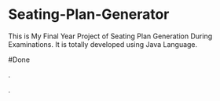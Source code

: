 # Seating-Plan-Generator

This is My Final Year Project of Seating Plan Generation During Examinations. It is totally developed using Java Language.























#Done























































.




































































































































































































































































































































































































































































































.






































